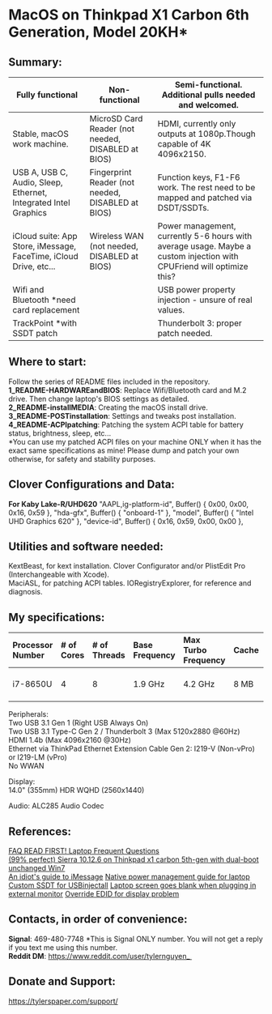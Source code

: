 # MacOS on Thinkpad X1 Carbon 6th Generation, Model 20KH* 
## Summary:
| Fully functional | Non-functional | Semi-functional. Additional pulls needed and welcomed. |
|-------------------------------------------------------------------|----------------------------------------------------|-----------------------------------------------------------------------------------------------------------------------|
| Stable, macOS work machine. | MicroSD Card Reader (not needed, DISABLED at BIOS) | HDMI, currently only outputs at 1080p.Though capable of 4K 4096x2150. |
| USB A, USB C, Audio, Sleep, Ethernet, Integrated Intel Graphics | Fingerprint Reader (not needed, DISABLED at BIOS) | Function keys, F1-F6 work. The rest need to be mapped and patched via DSDT/SSDTs. |
| iCloud suite: App Store, iMessage, FaceTime, iCloud Drive, etc... | Wireless WAN (not needed, DISABLED at BIOS) | Power management, currently 5-6 hours with average usage. Maybe a custom injection with CPUFriend will optimize this? |
| Wifi and Bluetooth \*need card replacement |  | USB power property injection - unsure of real values. |
| TrackPoint \*with SSDT patch |  | Thunderbolt 3: proper patch needed. |
## Where to start:
Follow the series of README files included in the repository.  
**1\_README-HARDWAREandBIOS**: Replace Wifi/Bluetooth card and M.2 drive. Then change laptop's BIOS settings as detailed.  
**2\_README-installMEDIA**: Creating the macOS install drive.  
**3\_README-POSTinstallation**: Settings and tweaks post installation.  
**4\_README-ACPIpatching**: Patching the system ACPI table for battery status, brightness, sleep, etc...  
\*You can use my patched ACPI files on your machine ONLY when it has the exact same specifications as mine! 
Please dump and patch your own otherwise, for safety and stability purposes.

## Clover Configurations and Data:
**For Kaby Lake-R/UHD620**
"AAPL,ig-platform-id", Buffer() { 0x00, 0x00, 0x16, 0x59 },
"hda-gfx", Buffer() { "onboard-1" },
"model", Buffer() { "Intel UHD Graphics 620" },
"device-id", Buffer() { 0x16, 0x59, 0x00, 0x00 },  

## Utilities and software needed:
KextBeast, for kext installation.
Clover Configurator and/or PlistEdit Pro (Interchangeable with Xcode).  
MaciASL, for patching ACPI tables.
IORegistryExplorer, for reference and diagnosis.


## My specifications:
| Processor Number | # of Cores | # of Threads | Base Frequency | Max Turbo Frequency | Cache | Memory Types | Graphics |
|:--|:--|:--|:--|:--|:--|:--|:--|
| i7-8650U | 4 | 8 | 1.9 GHz | 4.2 GHz | 8 MB | LPDDR3-2133 | Intel UHD 620 |

Peripherals:  
Two USB 3.1 Gen 1 (Right USB Always On)  
Two USB 3.1 Type-C Gen 2 / Thunderbolt 3 (Max 5120x2880 @60Hz)  
HDMI 1.4b (Max 4096x2160 @30Hz)  
Ethernet via ThinkPad Ethernet Extension Cable Gen 2: I219-V (Non-vPro) or I219-LM (vPro)  
No WWAN

Display:  
14.0" (355mm) HDR WQHD (2560x1440)  

Audio:
ALC285 Audio Codec  

## References:
[FAQ READ FIRST! Laptop Frequent Questions][1]  
[(99% perfect) Sierra 10.12.6 on Thinkpad x1 carbon 5th-gen with dual-boot unchanged Win7][2]  
[An idiot's guide to iMessage][3]
[Native power management guide for laptop][4]
[Custom SSDT for USBinjectall][5]
[Laptop screen goes blank when plugging in external monitor][6]
[Override EDID for display problem][7]


## Contacts, in order of convenience:  
**Signal**: 469-480-7748
\*This is Signal ONLY number. You will not get a reply if you text me using this number.  
**Reddit DM**: https://www.reddit.com/user/tylernguyen_ 

## Donate and Support:
https://tylerspaper.com/support/

[1]:	https://www.tonymacx86.com/threads/faq-read-first-laptop-frequent-questions.164990/
[2]:	https://www.tonymacx86.com/threads/99-perfect-sierra-10-12-6-on-thinkpad-x1-carbon-5th-gen-with-dual-boot-unchanged-win7.237922/
[3]:	https://www.tonymacx86.com/threads/an-idiots-guide-to-imessage.196827/
[4]:	https://www.tonymacx86.com/threads/guide-native-power-management-for-laptops.175801/
[5]:	https://www.tonymacx86.com/threads/guide-creating-a-custom-ssdt-for-usbinjectall-kext.211311/
[6]:	https://www.tonymacx86.com/threads/laptop-screen-goes-blank-when-plugging-in-external-monitor.226226/
[7]:	https://www.tonymacx86.com/threads/override-edid-for-display-problem.47200/